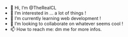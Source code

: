 - 👋 Hi, I’m @TheRealCL
- 👀 I’m interested in ... a lot of things !
- 🌱 I’m currently learning web development !
- 💞️ I’m looking to collaborate on whatever seems cool !
- 📫 How to reach me: dm me for more infos.

<!---
TheRealCL/TheRealCL is a ✨ special ✨ repository because its `README.md` (this file) appears on your GitHub profile.
You can click the Preview link to take a look at your changes.
--->

